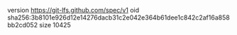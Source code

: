 version https://git-lfs.github.com/spec/v1
oid sha256:3b8101e926d12e14276dacb31c2e042e364b61dee1c842c2af16a858bb2cd052
size 10425
